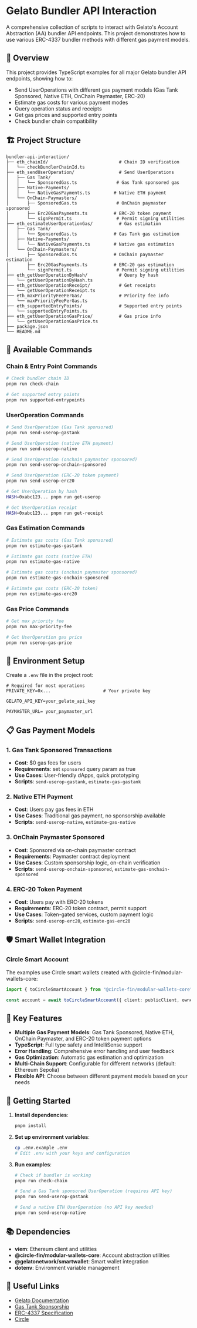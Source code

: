 # Gelato Bundler API Interaction

A comprehensive collection of scripts to interact with Gelato's Account Abstraction (AA) bundler API endpoints. This project demonstrates how to use various ERC-4337 bundler methods with different gas payment models.

## 🎯 Overview

This project provides TypeScript examples for all major Gelato bundler API endpoints, showing how to:
- Send UserOperations with different gas payment models (Gas Tank Sponsored, Native ETH, OnChain Paymaster, ERC-20)
- Estimate gas costs for various payment modes
- Query operation status and receipts
- Get gas prices and supported entry points
- Check bundler chain compatibility

## 🏗️ Project Structure

```
bundler-api-interaction/
├── eth_chainId/                           # Chain ID verification
│   └── checkBundlerChainId.ts
├── eth_sendUserOperation/                 # Send UserOperations
│   ├── Gas Tank/
│   │   └── SponsoredGas.ts               # Gas Tank sponsored gas
│   ├── Native-Payments/
│   │   └── NativeGasPayments.ts         # Native ETH payment
│   └── OnChain-Paymasters/
│       ├── SponsoredGas.ts               # OnChain paymaster sponsored
│       ├── Erc20GasPayments.ts          # ERC-20 token payment
│       └── signPermit.ts                 # Permit signing utilities
├── eth_estimateUserOperationGas/          # Gas estimation
│   ├── Gas Tank/
│   │   └── SponsoredGas.ts              # Gas Tank gas estimation
│   ├── Native-Payments/
│   │   └── NativeGasPayments.ts         # Native gas estimation
│   └── OnChain-Paymasters/
│       ├── SponsoredGas.ts              # OnChain paymaster estimation
│       ├── Erc20GasPayments.ts          # ERC-20 gas estimation
│       └── signPermit.ts                 # Permit signing utilities
├── eth_getUserOperationByHash/            # Query by hash
│   └── getUserOperationByHash.ts
├── eth_getUserOperationReceipt/           # Get receipts
│   └── getUserOperationReceipt.ts
├── eth_maxPriorityFeePerGas/              # Priority fee info
│   └── maxPriorityFeePerGas.ts
├── eth_supportedEntryPoints/              # Supported entry points
│   └── supportedEntryPoints.ts
├── eth_getUserOperationGasPrice/          # Gas price info
│   └── getUserOperationGasPrice.ts
├── package.json
└── README.md
```

## 🚀 Available Commands

### **Chain & Entry Point Commands**
```bash
# Check bundler chain ID
pnpm run check-chain

# Get supported entry points
pnpm run supported-entrypoints
```

### **UserOperation Commands**
```bash
# Send UserOperation (Gas Tank sponsored)
pnpm run send-userop-gastank

# Send UserOperation (native ETH payment)
pnpm run send-userop-native

# Send UserOperation (onchain paymaster sponsored)
pnpm run send-userop-onchain-sponsored

# Send UserOperation (ERC-20 token payment)
pnpm run send-userop-erc20

# Get UserOperation by hash
HASH=0xabc123... pnpm run get-userop

# Get UserOperation receipt
HASH=0xabc123... pnpm run get-receipt
```

### **Gas Estimation Commands**
```bash
# Estimate gas costs (Gas Tank sponsored)
pnpm run estimate-gas-gastank

# Estimate gas costs (native ETH)
pnpm run estimate-gas-native

# Estimate gas costs (onchain paymaster sponsored)
pnpm run estimate-gas-onchain-sponsored

# Estimate gas costs (ERC-20 token)
pnpm run estimate-gas-erc20
```

### **Gas Price Commands**
```bash
# Get max priority fee
pnpm run max-priority-fee

# Get UserOperation gas price
pnpm run userop-gas-price
```

## 🔧 Environment Setup

Create a `.env` file in the project root:

```env
# Required for most operations
PRIVATE_KEY=0x...                    # Your private key

GELATO_API_KEY=your_gelato_api_key

PAYMASTER_URL= your_paymaster_url
```

## 📋 Gas Payment Models

### **1. Gas Tank Sponsored Transactions**
- **Cost**: $0 gas fees for users
- **Requirements**: set `sponsored` query param as true
- **Use Cases**: User-friendly dApps, quick prototyping
- **Scripts**: `send-userop-gastank`, `estimate-gas-gastank`

### **2. Native ETH Payment**
- **Cost**: Users pay gas fees in ETH
- **Use Cases**: Traditional gas payment, no sponsorship available
- **Scripts**: `send-userop-native`, `estimate-gas-native`

### **3. OnChain Paymaster Sponsored**
- **Cost**: Sponsored via on-chain paymaster contract
- **Requirements**: Paymaster contract deployment
- **Use Cases**: Custom sponsorship logic, on-chain verification
- **Scripts**: `send-userop-onchain-sponsored`, `estimate-gas-onchain-sponsored`

### **4. ERC-20 Token Payment**
- **Cost**: Users pay with ERC-20 tokens
- **Requirements**: ERC-20 token contract, permit support
- **Use Cases**: Token-gated services, custom payment logic
- **Scripts**: `send-userop-erc20`, `estimate-gas-erc20`


## 🛡️ Smart Wallet Integration

### Circle Smart Account

The examples use Circle smart wallets created with @circle-fin/modular-wallets-core:

```typescript
import { toCircleSmartAccount } from "@circle-fin/modular-wallets-core";

const account = await toCircleSmartAccount({ client: publicClient, owner: signer });
```

## 🔑 Key Features

- **Multiple Gas Payment Models**: Gas Tank Sponsored, Native ETH, OnChain Paymaster, and ERC-20 token payment options
- **TypeScript**: Full type safety and IntelliSense support
- **Error Handling**: Comprehensive error handling and user feedback
- **Gas Optimization**: Automatic gas estimation and optimization
- **Multi-Chain Support**: Configurable for different networks (default: Ethereum Sepolia)
- **Flexible API**: Choose between different payment models based on your needs

## 🚀 Getting Started

1. **Install dependencies**:
   ```bash
   pnpm install
   ```

2. **Set up environment variables**:
   ```bash
   cp .env.example .env
   # Edit .env with your keys and configuration
   ```

3. **Run examples**:
   ```bash
   # Check if bundler is working
   pnpm run check-chain
   
   # Send a Gas Tank sponsored UserOperation (requires API key)
   pnpm run send-userop-gastank
   
   # Send a native ETH UserOperation (no API key needed)
   pnpm run send-userop-native
   ```

## 📚 Dependencies

- **viem**: Ethereum client and utilities
- **@circle-fin/modular-wallets-core**: Account abstraction utilities
- **@gelatonetwork/smartwallet**: Smart wallet integration
- **dotenv**: Environment variable management

## 🔗 Useful Links

- [Gelato Documentation](https://docs.gelato.network/)
- [Gas Tank Sponsorship](https://docs.gelato.cloud/Paymaster-&-Bundler/GasTank/Introduction)
- [ERC-4337 Specification](https://eips.ethereum.org/EIPS/eip-4337)
- [Circle](https://developers.circle.com/w3s/programmable-wallets)